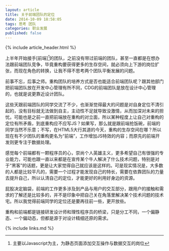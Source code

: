 ```yaml
---
layout: article
title: 关于前端团队的定位
date: 2014-10-09 18:58:05
tags: 思考 团队
categories: 职业发展
published: false
---
```


{% include article_header.html %}

上半年开始接手[前端][^1]的团队，之前没有带过前端的团队，甚至一直都是在想办法跟前端团队竞争，毕竟重构要获得更多的生存空间，就必须向上下游的岗位扩张，而现在角色的转换，让我不得不思考两个团队平衡发展的问题。

[^1]:主要以Javascript为主，为静态页面添加交互操作与数据交互的岗位

前事不忘，后事之师。重构团队的培养方式是否也能适合前端团队呢？跟其他部门把前端团队放在开发中心管理有所不同，CDG的前端团队是放在设计中心管理的，也就是说更靠近设计团队。

这些天跟前端团队的同学交流了不少，也渐渐觉得最大的问题是对自身定位不清引起的，没有目标就无法做到自主，主动性不足就导致没激情，从而加深对未来的担忧。可能也是之前一直把前端放在重构的对立面，所以某种程度上让自己对重构的定位有所矛盾，到底重构应不应写JS？如果写，那么就是跟前端抢饭碗，前端的同学当然不乐意；不写，在HTML5大行其道的今天，重构的生存空间在哪？所以现在有不少团队的重构更名为“前端”，工作增加JS特效的内容；而原先的前端开发则更专注于数据处理。

感觉每个前端都有一颗程序员的心，崇尚个人英雄主义，更多希望自己有很强的专业能力，可能也跟一直以来都是在宣传某个牛人解决了什么技术问题，特别是对于“黑客”的话题，更是让大家觉得自己就应该是这样的。可是现实情况是，大多数的人都是比较平凡的，需要一个过程才能发现自己的特长，需要在依靠团队的力量去提升自己，所以认清自己的定位，才能更好的利用好身边的资源。

屁股决定脑袋，前端的工作更多涉及到产品与用户的交互部分，跟用户的接触和需求的了解还是比较多的，并不是印象中把自己关在角落里解决某个技术问题的技术宅。所以我觉得前端同学的定位还是要再往前一些，更开放些。

重构和前端都是链接研发设计师和理性程序员的桥梁，只是分工不同，一个偏静态、一个偏动态，但都是源于对设计精细还原的需求。

{% include links.md %}